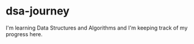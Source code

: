 # dsa-journey
I'm learning Data Structures and Algorithms and I'm keeping track of my progress here.
